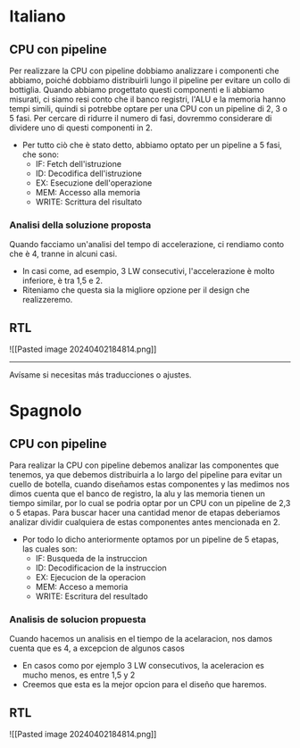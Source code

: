 
# Italiano


## CPU con pipeline
Per realizzare la CPU con pipeline dobbiamo analizzare i componenti che abbiamo, poiché dobbiamo distribuirli lungo il pipeline per evitare un collo di bottiglia. Quando abbiamo progettato questi componenti e li abbiamo misurati, ci siamo resi conto che il banco registri, l'ALU e la memoria hanno tempi simili, quindi si potrebbe optare per una CPU con un pipeline di 2, 3 o 5 fasi. Per cercare di ridurre il numero di fasi, dovremmo considerare di dividere uno di questi componenti in 2.

- Per tutto ciò che è stato detto, abbiamo optato per un pipeline a 5 fasi, che sono:
   - IF: Fetch dell'istruzione
   - ID: Decodifica dell'istruzione
   - EX: Esecuzione dell'operazione
   - MEM: Accesso alla memoria
   - WRITE: Scrittura del risultato

### Analisi della soluzione proposta
Quando facciamo un'analisi del tempo di accelerazione, ci rendiamo conto che è 4, tranne in alcuni casi.
- In casi come, ad esempio, 3 LW consecutivi, l'accelerazione è molto inferiore, è tra 1,5 e 2.
- Riteniamo che questa sia la migliore opzione per il design che realizzeremo.

## RTL
![[Pasted image 20240402184814.png]]

---

Avísame si necesitas más traducciones o ajustes.




# Spagnolo
## CPU con pipeline 
Para realizar la CPU con pipeline debemos analizar las componentes que tenemos, ya que debemos distribuirla a lo largo del pipeline para evitar un cuello de botella, cuando diseñamos estas componentes y las medimos nos dimos cuenta que el banco de registro, la alu y las memoria tienen un tiempo similar, por lo cual se podria optar por un CPU con un pipeline de 2,3 o 5 etapas. Para buscar hacer una cantidad menor de etapas deberiamos analizar dividir cualquiera de estas componentes antes mencionada en 2.
- Por todo lo dicho anteriormente optamos por un pipeline de 5 etapas, las cuales son:
	- IF: Busqueda de la instruccion
	- ID: Decodificacion de la instruccion
	- EX: Ejecucion de la operacion
	- MEM: Acceso a memoria
	- WRITE: Escritura del resultado

### Analisis de solucion propuesta
Cuando hacemos un analisis en el tiempo de la acelaracion, nos damos cuenta que es 4, a excepcion de algunos casos
- En casos como por ejemplo 3 LW consecutivos, la aceleracion es mucho menos, es entre 1,5 y 2
- Creemos que esta es la mejor opcion para el diseño que haremos.

## RTL
![[Pasted image 20240402184814.png]]


